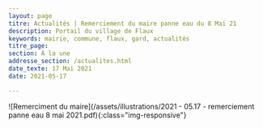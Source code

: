 ```yaml
---
layout: page
titre: Actualités | Remerciement du maire panne eau du 8 Mai 21
description: Portail du village de Flaux
keywords: mairie, commune, flaux, gard, actualités
titre_page: 
section: À la une
addresse_section: /actualites.html
date_texte: 17 Mai 2021
date: 2021-05-17

---
```




![Remerciment du maire](/assets/illustrations/2021 - 05.17 - remerciement panne eau 8 mai 2021.pdf){:class="img-responsive"}
